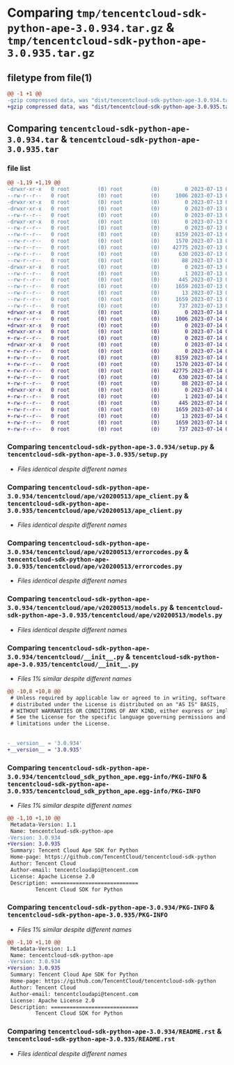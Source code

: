 # Comparing `tmp/tencentcloud-sdk-python-ape-3.0.934.tar.gz` & `tmp/tencentcloud-sdk-python-ape-3.0.935.tar.gz`

## filetype from file(1)

```diff
@@ -1 +1 @@
-gzip compressed data, was "dist/tencentcloud-sdk-python-ape-3.0.934.tar", last modified: Thu Jul 13 00:14:42 2023, max compression
+gzip compressed data, was "dist/tencentcloud-sdk-python-ape-3.0.935.tar", last modified: Fri Jul 14 00:16:20 2023, max compression
```

## Comparing `tencentcloud-sdk-python-ape-3.0.934.tar` & `tencentcloud-sdk-python-ape-3.0.935.tar`

### file list

```diff
@@ -1,19 +1,19 @@
-drwxr-xr-x   0 root         (0) root         (0)        0 2023-07-13 00:14:42.000000 tencentcloud-sdk-python-ape-3.0.934/
--rw-r--r--   0 root         (0) root         (0)     1006 2023-07-13 00:14:42.000000 tencentcloud-sdk-python-ape-3.0.934/setup.py
-drwxr-xr-x   0 root         (0) root         (0)        0 2023-07-13 00:14:42.000000 tencentcloud-sdk-python-ape-3.0.934/tencentcloud/
-drwxr-xr-x   0 root         (0) root         (0)        0 2023-07-13 00:14:42.000000 tencentcloud-sdk-python-ape-3.0.934/tencentcloud/ape/
--rw-r--r--   0 root         (0) root         (0)        0 2023-07-13 00:14:42.000000 tencentcloud-sdk-python-ape-3.0.934/tencentcloud/ape/__init__.py
-drwxr-xr-x   0 root         (0) root         (0)        0 2023-07-13 00:14:42.000000 tencentcloud-sdk-python-ape-3.0.934/tencentcloud/ape/v20200513/
--rw-r--r--   0 root         (0) root         (0)        0 2023-07-13 00:14:42.000000 tencentcloud-sdk-python-ape-3.0.934/tencentcloud/ape/v20200513/__init__.py
--rw-r--r--   0 root         (0) root         (0)     8159 2023-07-13 00:14:42.000000 tencentcloud-sdk-python-ape-3.0.934/tencentcloud/ape/v20200513/ape_client.py
--rw-r--r--   0 root         (0) root         (0)     1570 2023-07-13 00:14:42.000000 tencentcloud-sdk-python-ape-3.0.934/tencentcloud/ape/v20200513/errorcodes.py
--rw-r--r--   0 root         (0) root         (0)    42775 2023-07-13 00:14:42.000000 tencentcloud-sdk-python-ape-3.0.934/tencentcloud/ape/v20200513/models.py
--rw-r--r--   0 root         (0) root         (0)      630 2023-07-13 00:14:42.000000 tencentcloud-sdk-python-ape-3.0.934/tencentcloud/__init__.py
--rw-r--r--   0 root         (0) root         (0)       88 2023-07-13 00:14:42.000000 tencentcloud-sdk-python-ape-3.0.934/setup.cfg
-drwxr-xr-x   0 root         (0) root         (0)        0 2023-07-13 00:14:42.000000 tencentcloud-sdk-python-ape-3.0.934/tencentcloud_sdk_python_ape.egg-info/
--rw-r--r--   0 root         (0) root         (0)        1 2023-07-13 00:14:42.000000 tencentcloud-sdk-python-ape-3.0.934/tencentcloud_sdk_python_ape.egg-info/dependency_links.txt
--rw-r--r--   0 root         (0) root         (0)      445 2023-07-13 00:14:42.000000 tencentcloud-sdk-python-ape-3.0.934/tencentcloud_sdk_python_ape.egg-info/SOURCES.txt
--rw-r--r--   0 root         (0) root         (0)     1659 2023-07-13 00:14:42.000000 tencentcloud-sdk-python-ape-3.0.934/tencentcloud_sdk_python_ape.egg-info/PKG-INFO
--rw-r--r--   0 root         (0) root         (0)       13 2023-07-13 00:14:42.000000 tencentcloud-sdk-python-ape-3.0.934/tencentcloud_sdk_python_ape.egg-info/top_level.txt
--rw-r--r--   0 root         (0) root         (0)     1659 2023-07-13 00:14:42.000000 tencentcloud-sdk-python-ape-3.0.934/PKG-INFO
--rw-r--r--   0 root         (0) root         (0)      737 2023-07-13 00:14:42.000000 tencentcloud-sdk-python-ape-3.0.934/README.rst
+drwxr-xr-x   0 root         (0) root         (0)        0 2023-07-14 00:16:20.000000 tencentcloud-sdk-python-ape-3.0.935/
+-rw-r--r--   0 root         (0) root         (0)     1006 2023-07-14 00:16:20.000000 tencentcloud-sdk-python-ape-3.0.935/setup.py
+drwxr-xr-x   0 root         (0) root         (0)        0 2023-07-14 00:16:20.000000 tencentcloud-sdk-python-ape-3.0.935/tencentcloud/
+drwxr-xr-x   0 root         (0) root         (0)        0 2023-07-14 00:16:20.000000 tencentcloud-sdk-python-ape-3.0.935/tencentcloud/ape/
+-rw-r--r--   0 root         (0) root         (0)        0 2023-07-14 00:16:20.000000 tencentcloud-sdk-python-ape-3.0.935/tencentcloud/ape/__init__.py
+drwxr-xr-x   0 root         (0) root         (0)        0 2023-07-14 00:16:20.000000 tencentcloud-sdk-python-ape-3.0.935/tencentcloud/ape/v20200513/
+-rw-r--r--   0 root         (0) root         (0)        0 2023-07-14 00:16:20.000000 tencentcloud-sdk-python-ape-3.0.935/tencentcloud/ape/v20200513/__init__.py
+-rw-r--r--   0 root         (0) root         (0)     8159 2023-07-14 00:16:20.000000 tencentcloud-sdk-python-ape-3.0.935/tencentcloud/ape/v20200513/ape_client.py
+-rw-r--r--   0 root         (0) root         (0)     1570 2023-07-14 00:16:20.000000 tencentcloud-sdk-python-ape-3.0.935/tencentcloud/ape/v20200513/errorcodes.py
+-rw-r--r--   0 root         (0) root         (0)    42775 2023-07-14 00:16:20.000000 tencentcloud-sdk-python-ape-3.0.935/tencentcloud/ape/v20200513/models.py
+-rw-r--r--   0 root         (0) root         (0)      630 2023-07-14 00:16:20.000000 tencentcloud-sdk-python-ape-3.0.935/tencentcloud/__init__.py
+-rw-r--r--   0 root         (0) root         (0)       88 2023-07-14 00:16:20.000000 tencentcloud-sdk-python-ape-3.0.935/setup.cfg
+drwxr-xr-x   0 root         (0) root         (0)        0 2023-07-14 00:16:20.000000 tencentcloud-sdk-python-ape-3.0.935/tencentcloud_sdk_python_ape.egg-info/
+-rw-r--r--   0 root         (0) root         (0)        1 2023-07-14 00:16:20.000000 tencentcloud-sdk-python-ape-3.0.935/tencentcloud_sdk_python_ape.egg-info/dependency_links.txt
+-rw-r--r--   0 root         (0) root         (0)      445 2023-07-14 00:16:20.000000 tencentcloud-sdk-python-ape-3.0.935/tencentcloud_sdk_python_ape.egg-info/SOURCES.txt
+-rw-r--r--   0 root         (0) root         (0)     1659 2023-07-14 00:16:20.000000 tencentcloud-sdk-python-ape-3.0.935/tencentcloud_sdk_python_ape.egg-info/PKG-INFO
+-rw-r--r--   0 root         (0) root         (0)       13 2023-07-14 00:16:20.000000 tencentcloud-sdk-python-ape-3.0.935/tencentcloud_sdk_python_ape.egg-info/top_level.txt
+-rw-r--r--   0 root         (0) root         (0)     1659 2023-07-14 00:16:20.000000 tencentcloud-sdk-python-ape-3.0.935/PKG-INFO
+-rw-r--r--   0 root         (0) root         (0)      737 2023-07-14 00:16:20.000000 tencentcloud-sdk-python-ape-3.0.935/README.rst
```

### Comparing `tencentcloud-sdk-python-ape-3.0.934/setup.py` & `tencentcloud-sdk-python-ape-3.0.935/setup.py`

 * *Files identical despite different names*

### Comparing `tencentcloud-sdk-python-ape-3.0.934/tencentcloud/ape/v20200513/ape_client.py` & `tencentcloud-sdk-python-ape-3.0.935/tencentcloud/ape/v20200513/ape_client.py`

 * *Files identical despite different names*

### Comparing `tencentcloud-sdk-python-ape-3.0.934/tencentcloud/ape/v20200513/errorcodes.py` & `tencentcloud-sdk-python-ape-3.0.935/tencentcloud/ape/v20200513/errorcodes.py`

 * *Files identical despite different names*

### Comparing `tencentcloud-sdk-python-ape-3.0.934/tencentcloud/ape/v20200513/models.py` & `tencentcloud-sdk-python-ape-3.0.935/tencentcloud/ape/v20200513/models.py`

 * *Files identical despite different names*

### Comparing `tencentcloud-sdk-python-ape-3.0.934/tencentcloud/__init__.py` & `tencentcloud-sdk-python-ape-3.0.935/tencentcloud/__init__.py`

 * *Files 1% similar despite different names*

```diff
@@ -10,8 +10,8 @@
 # Unless required by applicable law or agreed to in writing, software
 # distributed under the License is distributed on an "AS IS" BASIS,
 # WITHOUT WARRANTIES OR CONDITIONS OF ANY KIND, either express or implied.
 # See the License for the specific language governing permissions and
 # limitations under the License.
 
 
-__version__ = '3.0.934'
+__version__ = '3.0.935'
```

### Comparing `tencentcloud-sdk-python-ape-3.0.934/tencentcloud_sdk_python_ape.egg-info/PKG-INFO` & `tencentcloud-sdk-python-ape-3.0.935/tencentcloud_sdk_python_ape.egg-info/PKG-INFO`

 * *Files 1% similar despite different names*

```diff
@@ -1,10 +1,10 @@
 Metadata-Version: 1.1
 Name: tencentcloud-sdk-python-ape
-Version: 3.0.934
+Version: 3.0.935
 Summary: Tencent Cloud Ape SDK for Python
 Home-page: https://github.com/TencentCloud/tencentcloud-sdk-python
 Author: Tencent Cloud
 Author-email: tencentcloudapi@tencent.com
 License: Apache License 2.0
 Description: ============================
         Tencent Cloud SDK for Python
```

### Comparing `tencentcloud-sdk-python-ape-3.0.934/PKG-INFO` & `tencentcloud-sdk-python-ape-3.0.935/PKG-INFO`

 * *Files 1% similar despite different names*

```diff
@@ -1,10 +1,10 @@
 Metadata-Version: 1.1
 Name: tencentcloud-sdk-python-ape
-Version: 3.0.934
+Version: 3.0.935
 Summary: Tencent Cloud Ape SDK for Python
 Home-page: https://github.com/TencentCloud/tencentcloud-sdk-python
 Author: Tencent Cloud
 Author-email: tencentcloudapi@tencent.com
 License: Apache License 2.0
 Description: ============================
         Tencent Cloud SDK for Python
```

### Comparing `tencentcloud-sdk-python-ape-3.0.934/README.rst` & `tencentcloud-sdk-python-ape-3.0.935/README.rst`

 * *Files identical despite different names*

